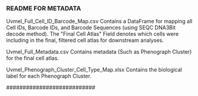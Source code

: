 ### README FOR METADATA ###

Uvmel_Full_Cell_ID_Barcode_Map.csv Contains a DataFrame for mapping all Cell IDs, Barcode IDs, and Barcode Sequences (using SEQC DNA3Bit decode method).
The "Final Cell Atlas" Field denotes which cells were including in the final, filtered cell atlas for downstream analyses.

Uvmel_Full_Metadata.csv Contains metadata (Such as Phenograph Cluster) for the final cell atlas.

Uvmel_Phenograph_Cluster_Cell_Type_Map.xlsx Contains the biological label for each Phenograph Cluster.

###########################

